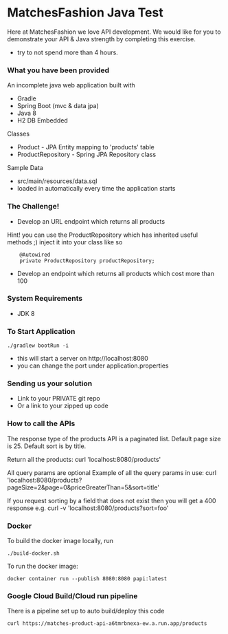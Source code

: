 # MatchesFashion Java Test

Here at MatchesFashion we love API development. 
We would like for you to demonstrate your API & Java strength by completing this exercise.

* try to not spend more than 4 hours.

### What you have been provided
An incomplete java web application built with 
* Gradle
* Spring Boot (mvc & data jpa)
* Java 8
* H2 DB Embedded

Classes
* Product - JPA Entity mapping to 'products' table
* ProductRepository - Spring JPA Repository class

Sample Data
* src/main/resources/data.sql
* loaded in automatically every time the application starts

### The Challenge!

* Develop an URL endpoint which returns all products

 Hint! you can use the ProductRepository which has inherited useful methods ;)  inject it into your class like so
```$xslt
	@Autowired
	private ProductRepository productRepository;

```


* Develop an endpoint which returns all products which cost more than 100


### System Requirements

* JDK 8


### To Start Application

```
./gradlew bootRun -i
```
* this will start a server on http://localhost:8080
* you can change the port under application.properties

### Sending us your solution

* Link to your PRIVATE git repo 
* Or a link to your zipped up code

### How to call the APIs

The response type of the products API is a paginated list.  Default page size is 25.  Default sort is by title.

Return all the products:
curl 'localhost:8080/products' 

All query params are optional
Example of all the query params in use:
curl 'localhost:8080/products?pageSize=2&page=0&priceGreaterThan=5&sort=title' 

If you request sorting by a field that does not exist then you will get a 400 response
e.g. 
curl -v 'localhost:8080/products?sort=foo'


### Docker
To build the docker image locally, run

`./build-docker.sh`

To run the docker image: 

`docker container run --publish 8080:8080 papi:latest`

### Google Cloud Build/Cloud run pipeline
There is a pipeline set up to auto build/deploy this code
 
`curl https://matches-product-api-a6tmrbnexa-ew.a.run.app/products`

